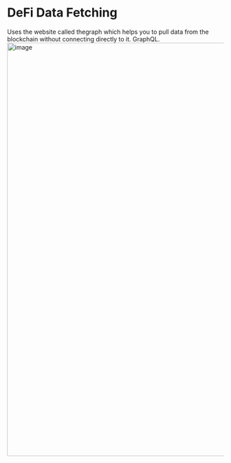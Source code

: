 # DeFi Data Fetching

Uses the website called thegraph which helps you to pull data from the blockchain without connecting directly to it. GraphQL.
<img width="960" alt="image" src="https://user-images.githubusercontent.com/41688158/213762793-e149dec7-faed-4cec-b274-e3238f9b3376.png">
